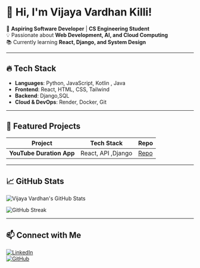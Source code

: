 # 👋 Hi, I'm Vijaya Vardhan Killi!

🚀 **Aspiring Software Developer** | **CS Engineering Student**  
💡 Passionate about **Web Development, AI, and Cloud Computing**  
📚 Currently learning **React, Django, and System Design**  

---

## 🔥 **Tech Stack**
- **Languages**: Python, JavaScript, Kotlin , Java 
- **Frontend**: React, HTML, CSS, Tailwind  
- **Backend**: Django,SQL  
- **Cloud & DevOps**: Render, Docker, Git  

---

## 📌 **Featured Projects**

| Project | Tech Stack | Repo |
|---------|-----------|------|
| **YouTube Duration App** | React, API ,Django| [Repo](https://github.com/vijayvardhan-killi/Youtube-Playlist-Duration-Checker) |

---

## 📈 **GitHub Stats**

![Vijaya Vardhan's GitHub Stats](https://github-readme-stats.vercel.app/api?username=vijaya-vardhan-killi&show_icons=true&theme=dark)

![GitHub Streak](https://streak-stats.demolab.com/?user=vijay-vardhan-killi&theme=dark)

---

## 📫 **Connect with Me**

[![LinkedIn](https://img.shields.io/badge/LinkedIn-Profile-blue?style=flat&logo=linkedin)](https://www.linkedin.com/in/vijaya-vardhan-killi)  
[![GitHub](https://img.shields.io/badge/GitHub-Profile-black?style=flat&logo=github)](https://github.com/vijaya-vardhan-killi)
